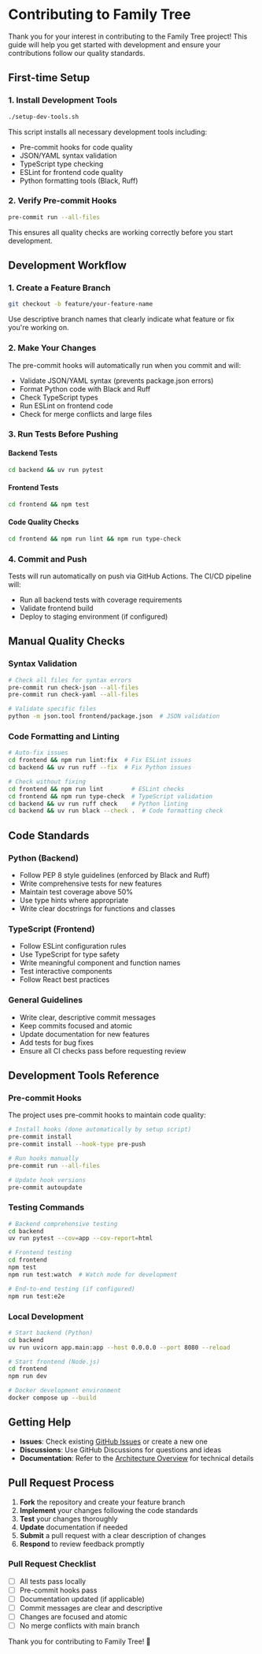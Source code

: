 # Contributing to Family Tree

Thank you for your interest in contributing to the Family Tree project! This guide will help you get started with development and ensure your contributions follow our quality standards.

## First-time Setup

### 1. Install Development Tools
```bash
./setup-dev-tools.sh
```

This script installs all necessary development tools including:
- Pre-commit hooks for code quality
- JSON/YAML syntax validation
- TypeScript type checking
- ESLint for frontend code quality
- Python formatting tools (Black, Ruff)

### 2. Verify Pre-commit Hooks
```bash
pre-commit run --all-files
```

This ensures all quality checks are working correctly before you start development.

## Development Workflow

### 1. Create a Feature Branch
```bash
git checkout -b feature/your-feature-name
```

Use descriptive branch names that clearly indicate what feature or fix you're working on.

### 2. Make Your Changes

The pre-commit hooks will automatically run when you commit and will:
- Validate JSON/YAML syntax (prevents package.json errors)
- Format Python code with Black and Ruff
- Check TypeScript types
- Run ESLint on frontend code
- Check for merge conflicts and large files

### 3. Run Tests Before Pushing

#### Backend Tests
```bash
cd backend && uv run pytest
```

#### Frontend Tests
```bash
cd frontend && npm test
```

#### Code Quality Checks
```bash
cd frontend && npm run lint && npm run type-check
```

### 4. Commit and Push

Tests will run automatically on push via GitHub Actions. The CI/CD pipeline will:
- Run all backend tests with coverage requirements
- Validate frontend build
- Deploy to staging environment (if configured)

## Manual Quality Checks

### Syntax Validation
```bash
# Check all files for syntax errors
pre-commit run check-json --all-files
pre-commit run check-yaml --all-files

# Validate specific files
python -m json.tool frontend/package.json  # JSON validation
```

### Code Formatting and Linting
```bash
# Auto-fix issues
cd frontend && npm run lint:fix  # Fix ESLint issues
cd backend && uv run ruff --fix  # Fix Python issues

# Check without fixing
cd frontend && npm run lint        # ESLint checks
cd frontend && npm run type-check  # TypeScript validation
cd backend && uv run ruff check    # Python linting
cd backend && uv run black --check .  # Code formatting check
```

## Code Standards

### Python (Backend)
- Follow PEP 8 style guidelines (enforced by Black and Ruff)
- Write comprehensive tests for new features
- Maintain test coverage above 50%
- Use type hints where appropriate
- Write clear docstrings for functions and classes

### TypeScript (Frontend)
- Follow ESLint configuration rules
- Use TypeScript for type safety
- Write meaningful component and function names
- Test interactive components
- Follow React best practices

### General Guidelines
- Write clear, descriptive commit messages
- Keep commits focused and atomic
- Update documentation for new features
- Add tests for bug fixes
- Ensure all CI checks pass before requesting review

## Development Tools Reference

### Pre-commit Hooks
The project uses pre-commit hooks to maintain code quality:

```bash
# Install hooks (done automatically by setup script)
pre-commit install
pre-commit install --hook-type pre-push

# Run hooks manually
pre-commit run --all-files

# Update hook versions
pre-commit autoupdate
```

### Testing Commands
```bash
# Backend comprehensive testing
cd backend
uv run pytest --cov=app --cov-report=html

# Frontend testing
cd frontend
npm test
npm run test:watch  # Watch mode for development

# End-to-end testing (if configured)
npm run test:e2e
```

### Local Development
```bash
# Start backend (Python)
cd backend
uv run uvicorn app.main:app --host 0.0.0.0 --port 8080 --reload

# Start frontend (Node.js)
cd frontend
npm run dev

# Docker development environment
docker compose up --build
```

## Getting Help

- **Issues**: Check existing [GitHub Issues](https://github.com/r39132/family-tree/issues) or create a new one
- **Discussions**: Use GitHub Discussions for questions and ideas
- **Documentation**: Refer to the [Architecture Overview](docs/ARCHITECTURE.md) for technical details

## Pull Request Process

1. **Fork** the repository and create your feature branch
2. **Implement** your changes following the code standards
3. **Test** your changes thoroughly
4. **Update** documentation if needed
5. **Submit** a pull request with a clear description of changes
6. **Respond** to review feedback promptly

### Pull Request Checklist
- [ ] All tests pass locally
- [ ] Pre-commit hooks pass
- [ ] Documentation updated (if applicable)
- [ ] Commit messages are clear and descriptive
- [ ] Changes are focused and atomic
- [ ] No merge conflicts with main branch

Thank you for contributing to Family Tree! 🌳

